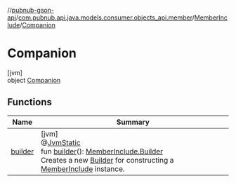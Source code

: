//[pubnub-gson-api](../../../../index.md)/[com.pubnub.api.java.models.consumer.objects_api.member](../../index.md)/[MemberInclude](../index.md)/[Companion](index.md)

# Companion

[jvm]\
object [Companion](index.md)

## Functions

| Name | Summary |
|---|---|
| [builder](builder.md) | [jvm]<br>@[JvmStatic](https://kotlinlang.org/api/latest/jvm/stdlib/kotlin-stdlib/kotlin.jvm/-jvm-static/index.html)<br>fun [builder](builder.md)(): [MemberInclude.Builder](../-builder/index.md)<br>Creates a new [Builder](../-builder/index.md) for constructing a [MemberInclude](../index.md) instance. |
